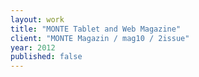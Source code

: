```yaml
---
layout: work
title: "MONTE Tablet and Web Magazine"
client: "MONTE Magazin / mag10 / 2issue"
year: 2012
published: false
---
```

